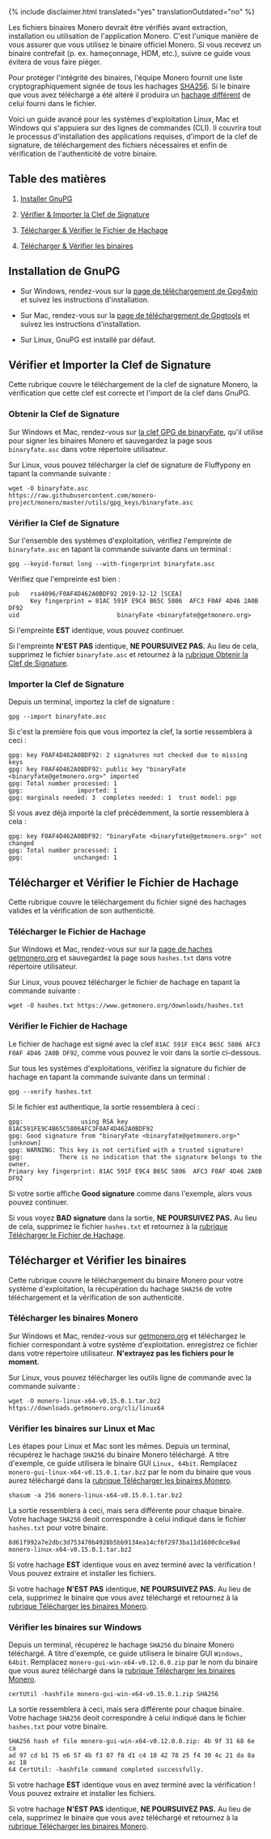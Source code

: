 {% include disclaimer.html translated="yes" translationOutdated="no" %}

Les fichiers binaires Monero devrait être vérifiés avant extraction,
installation ou utilisation de l'application Monero. C'est l'unique manière
de vous assurer que vous utilisez le binaire officiel Monero. Si vous
recevez un binaire contrefait (p. ex. hameçonnage, HDM, etc.), suivre ce
guide vous évitera de vous faire piéger.

Pour protéger l'intégrité des binaires, l'équipe Monero fournit une liste
cryptographiquement signée de tous les hachages
[SHA256](https://en.wikipedia.org/wiki/SHA-2). Si le binaire que vous avez
téléchargé a été altéré il produira un [hachage
différent](https://en.wikipedia.org/wiki/File_verification) de celui fourni
dans le fichier.

Voici un guide avancé pour les systèmes d'exploitation Linux, Mac et Windows
qui s'appuiera sur des lignes de commandes (CLI). Il couvrira tout le
processus d'installation des applications requises, d'import de la clef de
signature, de téléchargement des fichiers nécessaires et enfin de
vérification de l'authenticité de votre binaire.

## Table des matières

1. [Installer GnuPG](#installation-de-gnupg)

2.  [Vérifier & Importer la Clef de
   Signature](#vérifier-et-importer-la-clef-de-signature)

3. [Télécharger & Vérifier le Fichier de
   Hachage](#télécharger-et-vérifier-le-fichier-de-hachage)

4. [Télécharger & Vérifier les
   binaires](#télécharger-et-vérifier-les-binaires)

## Installation de GnuPG

+ Sur Windows, rendez-vous sur la [page de téléchargement de
Gpg4win](https://gpg4win.org/download.html) et suivez les instructions
d'installation.

+ Sur Mac, rendez-vous sur la [page de téléchargement de
Gpgtools](https://gpgtools.org/) et suivez les instructions d'installation.

+ Sur Linux, GnuPG est installé par défaut.

## Vérifier et Importer la Clef de Signature

Cette rubrique couvre le téléchargement de la clef de signature Monero, la
vérification que cette clef est correcte et l'import de la clef dans GnuPG.

### Obtenir la Clef de Signature

Sur Windows et Mac, rendez-vous sur [la clef GPG de
binaryFate](https://raw.githubusercontent.com/monero-project/monero/master/utils/gpg_keys/binaryfate.asc),
qu'il utilise pour signer les binaires Monero et sauvegardez la page sous
`binaryfate.asc` dans votre répertoire utilisateur.

Sur Linux, vous pouvez télécharger la clef de signature de Fluffypony en
tapant la commande suivante :

```
wget -O binaryfate.asc
https://raw.githubusercontent.com/monero-project/monero/master/utils/gpg_keys/binaryfate.asc
```

### Vérifier la Clef de Signature

Sur l'ensemble des systèmes d'exploitation, vérifiez l'empreinte de
`binaryfate.asc` en tapant la commande suivante dans un terminal :

``` gpg --keyid-format long --with-fingerprint binaryfate.asc ```


Vérifiez que l'empreinte est bien :

```
pub   rsa4096/F0AF4D462A0BDF92 2019-12-12 [SCEA]
      Key fingerprint = 81AC 591F E9C4 B65C 5806  AFC3 F0AF 4D46 2A0B DF92
uid                           binaryFate <binaryfate@getmonero.org>
```

Si l'empreinte **EST** identique, vous pouvez continuer.

Si l'empreinte **N'EST PAS** identique, **NE POURSUIVEZ PAS.** Au lieu de
cela, supprimez le fichier `binaryfate.asc` et retournez à la [rubrique
Obtenir la Clef de Signature](#obtenir-la-clef-de-signature).

### Importer la Clef de Signature

Depuis un terminal, importez la clef de signature :

``` gpg --import binaryfate.asc ```

Si c'est la première fois que vous importez la clef, la sortie ressemblera à
ceci :

```
gpg: key F0AF4D462A0BDF92: 2 signatures not checked due to missing keys
gpg: key F0AF4D462A0BDF92: public key "binaryFate <binaryfate@getmonero.org>" imported
gpg: Total number processed: 1
gpg:               imported: 1
gpg: marginals needed: 3  completes needed: 1  trust model: pgp
```

Si vous avez déjà importé la clef précédemment, la sortie ressemblera à cela
:

```
gpg: key F0AF4D462A0BDF92: "binaryFate <binaryfate@getmonero.org>" not changed
gpg: Total number processed: 1
gpg:              unchanged: 1
```

## Télécharger et Vérifier le Fichier de Hachage

Cette rubrique couvre le téléchargement du fichier signé des hachages
valides et la vérification de son authenticité.

### Télécharger le Fichier de Hachage

Sur Windows et Mac, rendez-vous sur sur la [page de haches
getmonero.org](https://getmonero.org/fr/downloads/hashes.txt) et sauvegardez
la page sous `hashes.txt` dans votre répertoire utilisateur.

Sur Linux, vous pouvez télécharger le fichier de hachage en tapant la
commande suivante :

``` wget -O hashes.txt https://www.getmonero.org/downloads/hashes.txt ```

### Vérifier le Fichier de Hachage

Le fichier de hachage est signé avec la clef `81AC 591F E9C4 B65C 5806 AFC3
F0AF 4D46 2A0B DF92`, comme vous pouvez le voir dans la sortie ci-dessous.

Sur tous les systèmes d'exploitations, vérifiez la signature du fichier de
hachage en tapant la commande suivante dans un terminal :

``` gpg --verify hashes.txt ```

Si le fichier est authentique, la sortie ressemblera à ceci :

```
gpg:                using RSA key 81AC591FE9C4B65C5806AFC3F0AF4D462A0BDF92
gpg: Good signature from "binaryFate <binaryfate@getmonero.org>" [unknown]
gpg: WARNING: This key is not certified with a trusted signature!
gpg:          There is no indication that the signature belongs to the owner.
Primary key fingerprint: 81AC 591F E9C4 B65C 5806  AFC3 F0AF 4D46 2A0B DF92
```

Si votre sortie affiche **Good signature** comme dans l'exemple, alors vous
pouvez continuer.

Si vous voyez **BAD signature** dans la sortie, **NE POURSUIVEZ PAS.** Au
lieu de cela, supprimez le fichier `hashes.txt` et retournez à la [rubrique
Télécharger le Fichier de Hachage](#télécharger-le-fichier-de-hachage).

## Télécharger et Vérifier les binaires

Cette rubrique couvre le téléchargement du binaire Monero pour votre système
d'exploitation, la récupération du hachage `SHA256` de votre téléchargement
et la vérification de son authenticité.

### Télécharger les binaires Monero

Sur Windows et Mac, rendez-vous sur
[getmonero.org](https://getmonero.org/fr/downloads/) et téléchargez le
fichier correspondant à votre système d'exploitation. enregistrez ce fichier
dans votre répertoire utilisateur. **N'extrayez pas les fichiers pour le
moment.**

Sur Linux, vous pouvez télécharger les outils ligne de commande avec la
commande suivante :

```
wget -O monero-linux-x64-v0.15.0.1.tar.bz2 https://downloads.getmonero.org/cli/linux64
```

### Vérifier les binaires sur Linux et Mac

Les étapes pour Linux et Mac sont les mêmes. Depuis un terminal, récupérez
le hachage `SHA256` du binaire Monero téléchargé. A titre d'exemple, ce
guide utilisera le binaire GUI `Linux, 64bit`. Remplacez
`monero-gui-linux-x64-v0.15.0.1.tar.bz2` par le nom du binaire que vous
aurez téléchargé dans la [rubrique Télécharger les binaires
Monero](#télécharger-les-binaires-monero).

```
shasum -a 256 monero-linux-x64-v0.15.0.1.tar.bz2
```

La sortie ressemblera à ceci, mais sera différente pour chaque
binaire. Votre hachage `SHA256` deoit correspondre à celui indiqué dans le
fichier `hashes.txt` pour votre binaire.

```
8d61f992a7e2dbc3d753470b4928b5bb9134ea14cf6f2973ba11d1600c0ce9ad
monero-linux-x64-v0.15.0.1.tar.bz2
```

Si votre hachage **EST** identique vous en avez terminé avec la vérification
! Vous pouvez extraire et installer les fichiers.

Si votre hachage **N'EST PAS** identique, **NE POURSUIVEZ PAS.** Au lieu de
cela, supprimez le binaire que vous avez téléchargé et retournez à la
[rubrique Télécharger les binaires
Monero](#télécharger-les-binaires-monero).

### Vérifier les binaires sur Windows

Depuis un terminal, récupérez le hachage `SHA256` du binaire Monero
téléchargé. A titre d'exemple, ce guide utilisera le binaire GUI `Windows,
64bit`. Remplacez `monero-gui-win-x64-v0.12.0.0.zip` par le nom du binaire
que vous aurez téléchargé dans la [rubrique Télécharger les binaires
Monero](#télécharger-les-binaires-monero).

``` certUtil -hashfile monero-gui-win-x64-v0.15.0.1.zip SHA256 ```

La sortie ressemblera à ceci, mais sera différente pour chaque
binaire. Votre hachage `SHA256` deoit correspondre à celui indiqué dans le
fichier `hashes.txt` pour votre binaire.

```
SHA256 hash of file monero-gui-win-x64-v0.12.0.0.zip: 4b 9f 31 68 6e ca
ad 97 cd b1 75 e6 57 4b f3 07 f8 d1 c4 10 42 78 25 f4 30 4c 21 da 8a ac 18
64 CertUtil: -hashfile command completed successfully. 
```

Si votre hachage **EST** identique vous en avez terminé avec la vérification
! Vous pouvez extraire et installer les fichiers.

Si votre hachage **N'EST PAS** identique, **NE POURSUIVEZ PAS.** Au lieu de
cela, supprimez le binaire que vous avez téléchargé et retournez à la
[rubrique Télécharger les binaires
Monero](#télécharger-les-binaires-monero).
